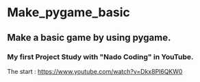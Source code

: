 # Make_pygame_basic

## Make a basic game by using pygame.

### My first Project Study with "Nado Coding" in YouTube.

The start : https://www.youtube.com/watch?v=Dkx8Pl6QKW0
